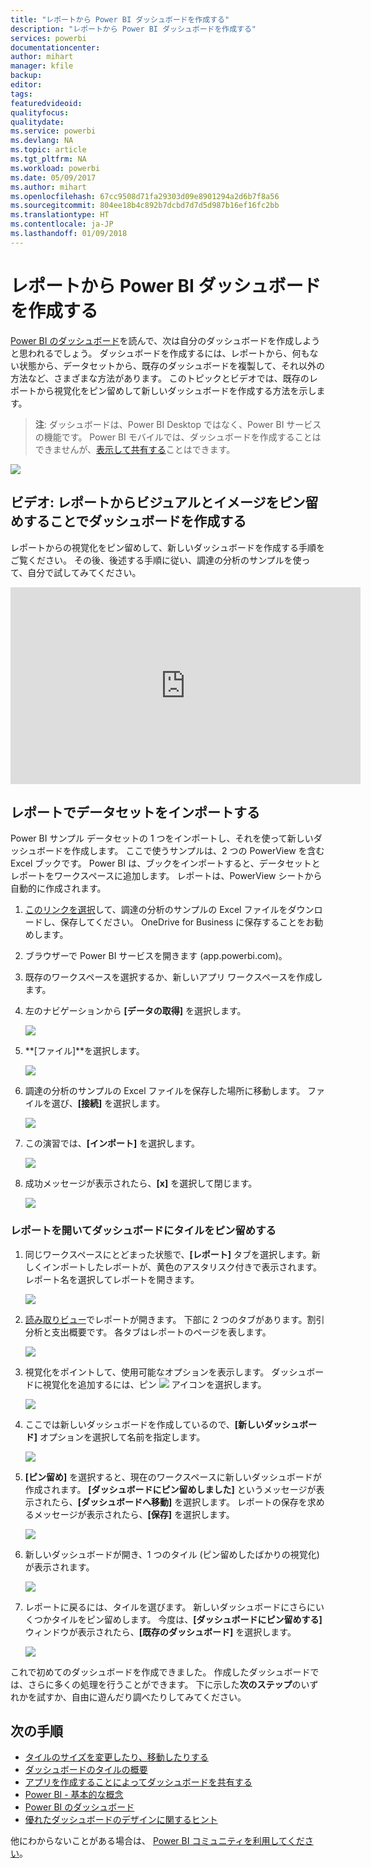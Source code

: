 ```yaml
---
title: "レポートから Power BI ダッシュボードを作成する"
description: "レポートから Power BI ダッシュボードを作成する"
services: powerbi
documentationcenter: 
author: mihart
manager: kfile
backup: 
editor: 
tags: 
featuredvideoid: 
qualityfocus: 
qualitydate: 
ms.service: powerbi
ms.devlang: NA
ms.topic: article
ms.tgt_pltfrm: NA
ms.workload: powerbi
ms.date: 05/09/2017
ms.author: mihart
ms.openlocfilehash: 67cc9508d71fa29303d09e8901294a2d6b7f8a56
ms.sourcegitcommit: 804ee18b4c892b7dcbd7d7d5d987b16ef16fc2bb
ms.translationtype: HT
ms.contentlocale: ja-JP
ms.lasthandoff: 01/09/2018
---
```

# <a name="create-a-power-bi-dashboard-from-a-report"></a>レポートから Power BI ダッシュボードを作成する
[Power BI のダッシュボード](service-dashboards.md)を読んで、次は自分のダッシュボードを作成しようと思われるでしょう。 ダッシュボードを作成するには、レポートから、何もない状態から、データセットから、既存のダッシュボードを複製して、それ以外の方法など、さまざまな方法があります。  このトピックとビデオでは、既存のレポートから視覚化をピン留めして新しいダッシュボードを作成する方法を示します。

> **注**: ダッシュボードは、Power BI Desktop ではなく、Power BI サービスの機能です。 Power BI モバイルでは、ダッシュボードを作成することはできませんが、[表示して共有する](mobile-apps-view-dashboard.md)ことはできます。
> 
> 

![](media/service-dashboard-create/power-bi-completed-dashboard-small.png)

## <a name="video-create-a-dashboard-by-pinning-visuals-and-images-from-a-report"></a>ビデオ: レポートからビジュアルとイメージをピン留めすることでダッシュボードを作成する
レポートからの視覚化をピン留めして、新しいダッシュボードを作成する手順をご覧ください。 その後、後述する手順に従い、調達の分析のサンプルを使って、自分で試してみてください。

<iframe width="560" height="315" src="https://www.youtube.com/embed/lJKgWnvl6bQ" frameborder="0" allowfullscreen></iframe>

## <a name="import-a-dataset-with-a-report"></a>レポートでデータセットをインポートする
Power BI サンプル データセットの 1 つをインポートし、それを使って新しいダッシュボードを作成します。 ここで使うサンプルは、2 つの PowerView を含む Excel ブックです。 Power BI は、ブックをインポートすると、データセットとレポートをワークスペースに追加します。  レポートは、PowerView シートから自動的に作成されます。

1. [このリンクを選択](http://go.microsoft.com/fwlink/?LinkId=529784)して、調達の分析のサンプルの Excel ファイルをダウンロードし、保存してください。 OneDrive for Business に保存することをお勧めします。
2. ブラウザーで Power BI サービスを開きます (app.powerbi.com)。
3. 既存のワークスペースを選択するか、新しいアプリ ワークスペースを作成します。
4. 左のナビゲーションから **[データの取得]** を選択します。
   
    ![](media/service-dashboard-create/power-bi-get-data3.png)
5. **[ファイル]**を選択します。
   
   ![](media/service-dashboard-create/power-bi-select-files.png)
6. 調達の分析のサンプルの Excel ファイルを保存した場所に移動します。 ファイルを選び、**[接続]** を選択します。
   
   ![](media/service-dashboard-create/power-bi-connectnew.png)
7. この演習では、**[インポート]** を選択します。
   
    ![](media/service-dashboard-create/power-bi-import.png)
8. 成功メッセージが表示されたら、**[x]** を選択して閉じます。
   
   ![](media/service-dashboard-create/power-bi-view-datasetnew.png)

### <a name="open-the-report-and-pin-some-tiles-to-a-dashboard"></a>レポートを開いてダッシュボードにタイルをピン留めする
1. 同じワークスペースにとどまった状態で、**[レポート]** タブを選択します。新しくインポートしたレポートが、黄色のアスタリスク付きで表示されます。 レポート名を選択してレポートを開きます。
   
    ![](media/service-dashboard-create/power-bi-reports.png)
2. [読み取りビュー](service-reading-view-and-editing-view.md)でレポートが開きます。 下部に 2 つのタブがあります。割引分析と支出概要です。 各タブはレポートのページを表します。
   
    ![](media/service-dashboard-create/power-bi-reading-view.png)
3. 視覚化をポイントして、使用可能なオプションを表示します。 ダッシュボードに視覚化を追加するには、ピン ![](media/service-dashboard-create/power-bi-pin-icon.png) アイコンを選択します。
   
    ![](media/service-dashboard-create/power-bi-hover.png)
4. ここでは新しいダッシュボードを作成しているので、**[新しいダッシュボード]** オプションを選択して名前を指定します。 
   
   ![](media/service-dashboard-create/power-bi-pin-tile.png)
5. **[ピン留め]** を選択すると、現在のワークスペースに新しいダッシュボードが作成されます。 **[ダッシュボードにピン留めしました]** というメッセージが表示されたら、**[ダッシュボードへ移動]** を選択します。 レポートの保存を求めるメッセージが表示されたら、**[保存]** を選択します。
   
     ![](media/service-dashboard-create/power-bi-pin-success.png)
6. 新しいダッシュボードが開き、1 つのタイル (ピン留めしたばかりの視覚化) が表示されます。 
   
   ![](media/service-dashboard-create/power-bi-pinned.png)
7. レポートに戻るには、タイルを選びます。 新しいダッシュボードにさらにいくつかタイルをピン留めします。 今度は、**[ダッシュボードにピン留めする]** ウィンドウが表示されたら、**[既存のダッシュボード]** を選択します。  
   
   ![](media/service-dashboard-create/power-bi-existing-dashboard.png)

これで初めてのダッシュボードを作成できました。 作成したダッシュボードでは、さらに多くの処理を行うことができます。  下に示した**次のステップ**のいずれかを試すか、自由に遊んだり調べたりしてみてください。   

## <a name="next-steps"></a>次の手順
* [タイルのサイズを変更したり、移動したりする](service-dashboard-edit-tile.md)
* [ダッシュボードのタイルの概要](service-dashboard-tiles.md)
* [アプリを作成することによってダッシュボードを共有する](service-create-distribute-apps.md)
* [Power BI - 基本的な概念](service-basic-concepts.md)
* [Power BI のダッシュボード](service-dashboards.md)
* [優れたダッシュボードのデザインに関するヒント](service-dashboards-design-tips.md)

他にわからないことがある場合は、 [Power BI コミュニティを利用してください](http://community.powerbi.com/)。

